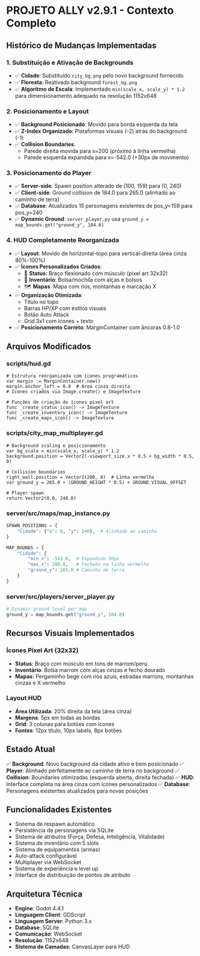 # PROJETO ALLY v2.9.1 - Contexto Completo

## **Histórico de Mudanças Implementadas**

### **1. Substituição e Ativação de Backgrounds**
- ✅ **Cidade**: Substituído `city_bg.png` pelo novo background fornecido
- ✅ **Floresta**: Reativado background `forest_bg.png`
- ✅ **Algoritmo de Escala**: Implementado `min(scale_x, scale_y) * 1.2` para dimensionamento adequado na resolução 1152x648

### **2. Posicionamento e Layout**
- ✅ **Background Posicionado**: Movido para borda esquerda da tela
- ✅ **Z-Index Organizado**: Plataformas visuais (-2) atrás do background (-1)
- ✅ **Collision Boundaries**: 
  - Parede direita movida para x=200 (próximo à linha vermelha)
  - Parede esquerda expandida para x=-542.0 (+30px de movimento)

### **3. Posicionamento do Player**
- ✅ **Server-side**: Spawn position alterado de (100, 159) para (0, 240)
- ✅ **Client-side**: Ground collision de 184.0 para 265.0 (alinhado ao caminho de terra)
- ✅ **Database**: Atualizados 15 personagens existentes de pos_y=159 para pos_y=240
- ✅ **Dynamic Ground**: `server_player.py` usa `ground_y = map_bounds.get("ground_y", 184.0)`

### **4. HUD Completamente Reorganizada**
- ✅ **Layout**: Movido de horizontal-topo para vertical-direita (área cinza 80%-100%)
- ✅ **Ícones Personalizados Criados**:
  - 💪 **Status**: Braço flexionado com músculo (pixel art 32x32)
  - 🎒 **Inventário**: Bolsa/mochila com alças e bolsos
  - 🗺️ **Mapas**: Mapa com rios, montanhas e marcação X
- ✅ **Organização Otimizada**:
  - Título no topo
  - Barras HP/XP com estilos visuais
  - Botão Auto Attack
  - Grid 3x1 com ícones + texto
- ✅ **Posicionamento Correto**: MarginContainer com âncoras 0.8-1.0

## **Arquivos Modificados**

### **scripts/hud.gd**
```gdscript
# Estrutura reorganizada com ícones programáticos
var margin := MarginContainer.new()
margin.anchor_left = 0.8  # Área cinza direita
# Ícones criados via Image.create() e ImageTexture

# Funções de criação de ícones pixel art
func _create_status_icon() -> ImageTexture
func _create_inventory_icon() -> ImageTexture  
func _create_maps_icon() -> ImageTexture
```

### **scripts/city_map_multiplayer.gd**
```gdscript
# Background scaling e posicionamento
var bg_scale = min(scale_x, scale_y) * 1.2
background.position = Vector2(-viewport_size.x * 0.5 + bg_width * 0.5, 0)

# Collision boundaries
right_wall.position = Vector2(200, 0)  # Linha vermelha
var ground_y = 265.0 + (GROUND_HEIGHT * 0.5) + GROUND_VISUAL_OFFSET

# Player spawn
return Vector2(0.0, 240.0)
```

### **server/src/maps/map_instance.py**
```python
SPAWN_POSITIONS = {
    "Cidade": {"x": 0, "y": 240},  # Alinhado ao caminho
}

MAP_BOUNDS = {
    "Cidade": {
        "min_x": -542.0,  # Expandido 30px
        "max_x": 200.0,   # Fechado na linha vermelha
        "ground_y": 265.0 # Caminho de terra
    }
}
```

### **server/src/players/server_player.py**
```python
# Dynamic ground level per map
ground_y = map_bounds.get("ground_y", 184.0)
```

## **Recursos Visuais Implementados**

### **Ícones Pixel Art (32x32)**
- **Status**: Braço com músculo em tons de marrom/peru
- **Inventário**: Bolsa marrom com alças cinzas e fecho dourado
- **Mapas**: Pergaminho bege com rios azuis, estradas marrons, montanhas cinzas e X vermelho

### **Layout HUD**
- **Área Utilizada**: 20% direita da tela (área cinza)
- **Margens**: 5px em todas as bordas
- **Grid**: 3 colunas para botões com ícones
- **Fontes**: 12px título, 10px labels, 8px botões

## **Estado Atual**
✅ **Background**: Novo background da cidade ativo e bem posicionado
✅ **Player**: Alinhado perfeitamente ao caminho de terra no background
✅ **Collision**: Boundaries otimizadas (esquerda aberta, direita fechada)
✅ **HUD**: Interface completa na área cinza com ícones personalizados
✅ **Database**: Personagens existentes atualizados para novas posições

## **Funcionalidades Existentes**
- Sistema de respawn automático
- Persistência de personagens via SQLite
- Sistema de atributos (Força, Defesa, Inteligência, Vitalidade)
- Sistema de inventário com 5 slots
- Sistema de equipamentos (armas)
- Auto-attack configurável
- Multiplayer via WebSocket
- Sistema de experiência e level up
- Interface de distribuição de pontos de atributo

## **Arquitetura Técnica**
- **Engine**: Godot 4.4.1
- **Linguagem Client**: GDScript
- **Linguagem Server**: Python 3.x
- **Database**: SQLite
- **Comunicação**: WebSocket
- **Resolução**: 1152x648
- **Sistema de Camadas**: CanvasLayer para HUD